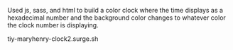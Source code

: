 Used js, sass, and html to build a color clock where the time displays as a hexadecimal number and the background color changes to whatever color the clock number is displaying.

tiy-maryhenry-clock2.surge.sh
